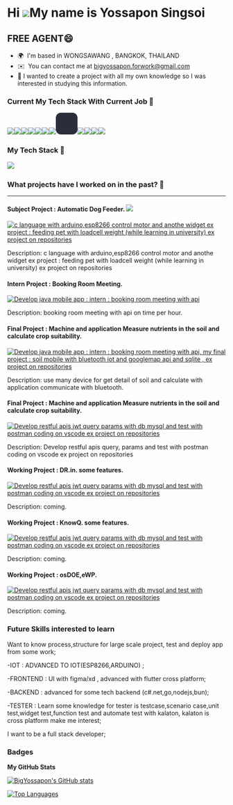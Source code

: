 Hi ![](https://user-images.githubusercontent.com/18350557/176309783-0785949b-9127-417c-8b55-ab5a4333674e.gif)My name is Yossapon Singsoi
========================================================================================================================================

FREE AGENT😄
----------
*   🌍  I'm based in WONGSAWANG , BANGKOK, THAILAND
*   ✉️  You can contact me at [bigyossapon.forwork@gmail.com](mailto:bigyossapon.forwork@gmail.com)        
*   💪  I wanted to create a project with all my own knowledge so I was interested in studying this information.
   
### Current My Tech Stack With Current Job 🧠
<a href="#"><p align="left"><img src="https://github.com/onemarc/tech-icons/blob/main/icons/bitbucket-dark.svg" width="50"><img src="https://github.com/onemarc/tech-icons/blob/main/icons/swift.svg" width="50"><img src="https://github.com/onemarc/tech-icons/blob/main/icons/xcode-dark.svg" width="50"><img src="https://github.com/onemarc/tech-icons/blob/main/icons/kotlin-dark.svg" width="50"><img src="https://github.com/onemarc/tech-icons/blob/main/icons/java-dark.svg" width="50"><img src="https://github.com/onemarc/tech-icons/blob/main/icons/dart-dark.svg" width="50"><img src="https://github.com/onemarc/tech-icons/blob/main/icons/vscode-dark.svg" width="50"><img src="https://github.com/onemarc/tech-icons/blob/main/icons/androidstudio-dark.svg" width="50"><img src="https://github.com/onemarc/tech-icons/blob/main/icons/discord-dark.svg" width="50"><img src="https://github.com/onemarc/tech-icons/blob/main/icons/firebase-light.svg" width="50"><img src="https://github.com/onemarc/tech-icons/blob/main/icons/flutter-dark.svg" width="50"><img src="https://github.com/onemarc/tech-icons/blob/main/icons/dotnet-dark.svg" width="50"></p></a>


### My Tech Stack 🧠
<img src="https://skillicons.dev/icons?i=c,arduino,swift,androidstudio,kotlin,java,vscode,dart,discord,firebase,flutter,github,git,js,nodejs,mongodb,mysql,postgres,sqlite,stackoverflow,"  />

### What projects have I worked on in the past? 🧠
--------------------------------------------------------------------------------------------------------------------------------------------------------------------------------------------------------------
#### Subject Project : Automatic Dog Feeder. <img src="https://img.icons8.com/?size=100&id=53428&format=png&color=000000](https://img.icons8.com/?size=100&id=104233&format=png&color=000000)">
<p align="left">
  <a href="https://skillicons.dev">
    <img src="https://skillicons.dev/icons?i=c,arduino" alt="c language with arduino,esp8266 control motor and anothe widget ex project : feeding pet with loadcell weight (while learning in university) ex project on repositories " />
  </a>
  </p>
Description: c language with arduino,esp8266 control motor and anothe widget ex project : feeding pet with loadcell weight (while learning in university) ex project on repositories
</p>
</p>



#### Intern Project : Booking Room Meeting.
<p align="left">
  <a href="https://skillicons.dev">
    <img src="https://skillicons.dev/icons?i=java,androidstudio,c#,.net" alt="Develop java mobile app : intern : booking room meeting with api" />
  </a>
  </p>
Description:  booking room meeting with api on time per hour.
</p>
</p>



#### Final Project : Machine and application Measure nutrients in the soil and calculate crop suitability.
<p align="left">
  <a href="https://skillicons.dev">
    <img src="https://skillicons.dev/icons?i=java,androidstudio,sqlite,arduino" alt="Develop java mobile app : intern : booking room meeting with api, my final project : soil mobile with bluetooth iot and googlemap api and sqlite , ex project on repositories " />
  </a>
  </p>
Description:  use many device for get detail of soil and calculate with application communicate with bluetooth.
</p>
</p>



#### Final Project : Machine and application Measure nutrients in the soil and calculate crop suitability.
<p align="left">
  <a href="https://skillicons.dev">
    <img src="https://skillicons.dev/icons?i=nodejs,mysql,postman,vscode" alt="Develop restful apis jwt query params with db mysql and test with postman coding on vscode ex project on repositories" />
  </a>
  </p>
Description: Develop restful apis query, params and test with postman coding on vscode ex project on repositories
</p>
</p>



#### Working Project : DR.in. some features.
<p align="left">
  <a href="https://skillicons.dev">
    <img src="https://skillicons.dev/icons?i=swift" alt="Develop restful apis jwt query params with db mysql and test with postman coding on vscode ex project on repositories" />
  </a>
  </p>
Description: coming.
</p>
</p>



#### Working Project : KnowQ. some features.
<p align="left">
  <a href="https://skillicons.dev">
    <img src="https://skillicons.dev/icons?i=kotlin" alt="Develop restful apis jwt query params with db mysql and test with postman coding on vscode ex project on repositories" />
  </a>
  </p>
Description:  coming.
</p>
</p>



#### Working Project : osDOE,eWP.
<p align="left">
  <a href="https://skillicons.dev">
    <img src="https://skillicons.dev/icons?i=dart" alt="Develop restful apis jwt query params with db mysql and test with postman coding on vscode ex project on repositories" />
  </a>
  </p>
Description: coming.
</p>
</p>



### Future Skills interested to learn
 </p>
 Want to know process,structure for large scale project, test and deploy app from some work;</p>
-IOT : ADVANCED TO IOT(ESP8266,ARDUINO) ;  </p>
-FRONTEND :  UI with figma/xd , advanced with flutter cross platform;  </p>
-BACKEND :   advanced for some tech backend (c#.net,go,nodejs,bun);  </p>
-TESTER : Learn some knowledge for tester is testcase,scenario case,unit test,widget test,function test and automate test with kalaton, kalaton is cross platform make me interest;  </p>
I want to be a full stack developer;
</p>


### Badges
<b>My GitHub Stats</b>


<a href="http://www.github.com/BigYossapon"><img src="https://github-readme-stats.vercel.app/api?username=BigYossapon&show_icons=true&hide=&count_private=true&title_color=0891b2&text_color=ffffff&icon_color=0891b2&bg_color=1c1917&hide_border=true&show_icons=true" alt="BigYossapon's GitHub stats" /></a>

<a href="https://github.com/BigYossapon" align="left"><img src="https://github-readme-stats.vercel.app/api/top-langs/?username=BigYossapon&langs_count=10&title_color=0891b2&text_color=ffffff&icon_color=0891b2&bg_color=1c1917&hide_border=true&locale=en&custom_title=Top%20%Languages" alt="Top Languages" /></a>
  
